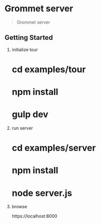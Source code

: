 
# Grommet server

> Grommet server

## Getting Started

1. initialize tour

    # cd examples/tour

    # npm install

    # gulp dev

2. run server

    # cd examples/server

    # npm install

    # node server.js

3. browse

    https://localhost:8000
